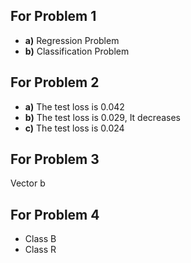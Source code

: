 ## For Problem 1

- **a)** Regression Problem
- **b)** Classification Problem

## For Problem 2

- **a)** The test loss is 0.042
- **b)** The test loss is 0.029, It decreases
- **c)** The test loss is 0.024

## For Problem 3 

Vector b

## For Problem 4 

- Class B
- Class R

 

 